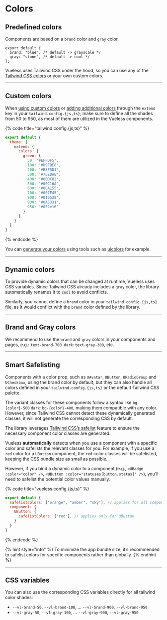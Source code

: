 # Colors

## Predefined colors

Components are based on a `brand` color and `gray` color.

<pre class="language-js" data-title="vueless.config.js"><code class="lang-js">export default {
  brand: "blue", /* default -> grayscale */
  gray: "stone", /* default -> cool */
}<a data-footnote-ref href="#user-content-fn-1">;</a>
</code></pre>

Vueless uses Tailwind CSS under the hood, so you can use any of the [Tailwind CSS colors](https://tailwindcss.com/docs/customizing-colors#color-palette-reference) or your own custom colors.

***

## Custom colors

When [using custom colors](https://tailwindcss.com/docs/customizing-colors#using-custom-colors) or [adding additional colors](https://tailwindcss.com/docs/customizing-colors#adding-additional-colors) through the `extend` key in your `tailwind.config.{js,ts}`, make sure to define all the shades from 50 to 950, as most of them are utilized in the Vueless components.

{% code title="tailwind.config.{js,ts}" %}
```js
export default {
  theme: {
    extend: {
      colors: {
        green: {
          50: '#EFFDF5',
          100: '#D9FBE8',
          200: '#B3F5D1',
          300: '#75EDAE',
          400: '#00DC82',
          500: '#00C16A',
          600: '#00A155',
          700: '#007F45',
          800: '#016538',
          900: '#0A5331',
          950: '#052e16'
        }
      }
    }
  }
}
```
{% endcode %}

You can [generate your colors](https://tailwindcss.com/docs/customizing-colors#generating-colors) using tools such as [uicolors](https://uicolors.app) for example.

***

## Dynamic colors <a href="#css-variables" id="css-variables"></a>

To provide dynamic colors that can be changed at runtime, Vueless uses CSS variables. Since Tailwind CSS already includes a `gray` color, the library automatically renames it to `cool` to avoid conflicts.&#x20;

Similarly, you cannot define a `brand` color in your `tailwind.config.{js,ts}` file, as it would conflict with the `brand` color defined by the library.

***

## Brand and Gray colors

We recommend to use the `brand` and `gray` colors in your components and pages, e.g.: `text-brand-700 dark:text-gray-300`, etc.

***

## Smart Safelisting

Components with a color prop, such as `UAvatar`, `UButton`, `URadioGroup` and `UCheckbox`, using the brand color by default, but they can also handle all colors defined in your `tailwind.config.{js,ts}` or the default Tailwind CSS palette.

The variant classes for these components follow a syntax like `bg-{color}-500` `dark:bg-{color}-400`, making them compatible with any color. However, since Tailwind CSS cannot detect these dynamically generated classes, it will not generate the corresponding CSS by default.

The library leverages [Tailwind CSS’s safelist](https://tailwindcss.com/docs/content-configuration#safelisting-classes) feature to ensure the necessary component color classes are generated.

Vueless **automatically** detects when you use a component with a specific color and safelists the relevant classes for you. For example, if you use a `red` color for a `UButton` component, the `red` color classes will be safelisted, keeping the CSS bundle size as small as possible.

However, if you bind a dynamic color to a component (e.g., `<UBadge :color="color" />`, `<UButton :color="statuses[button.status]" />`), you’ll need to safelist the potential color values manually.

{% code title="vueless.config.{js,ts}" %}
```js
export default {
  safelistColors: ["orange", "amber", "sky"], // applies for all components
  component: {
    UButton: {
      safelistColors: ["red"], // applies only for UButton
    }
  }
}
```
{% endcode %}

{% hint style="info" %}
To minimize the app bundle size, it’s recommended to safelist colors for specific components rather than globally.
{% endhint %}

***

## CSS variables

You can also use the corresponding CSS variables directly for all tailwind color shades:&#x20;

* `--vl-brand-50`,  `--vl-brand-100`, ... `--vl-brand-900`, `--vl-brand-950`
* `--vl-gray-50`,  `--vl-gray-100`, ... `--vl-gray-900`, `--vl-gray-950`

[^1]: 
